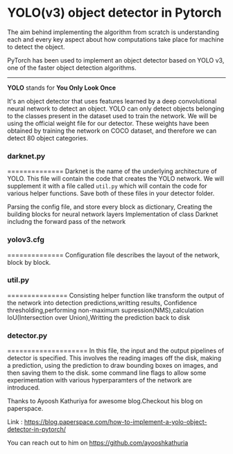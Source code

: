 # YOLO(v3) object detector in Pytorch

The aim behind implementing the algorithm from scratch is understanding each and every key aspect about
how computations take place for machine to detect the object.

PyTorch has been used to implement an object detector based on YOLO v3, 
one of the faster object detection algorithms.

-------------------------------------------------------------------------------
**YOLO** stands for **You Only Look Once**

It's an object detector that uses features learned by a deep convolutional neural network to detect an object.
YOLO can only detect objects belonging to the classes present in the dataset used to train the network. 
We will be using the official weight file for our detector. These weights have been obtained by training the 
network on COCO dataset, and therefore we can detect 80 object categories.

### darknet.py
==============
Darknet is the name of the underlying architecture of YOLO. This file will contain the code that creates 
the YOLO network. We will supplement it with a file called `util.py` which will contain the code for various 
helper functions. Save both of these files in your detector folder.

Parsing the config file, and store every block as dictionary,
Creating the building blocks for neural network layers
Implementation of class Darknet includng the forward pass of the network

### yolov3.cfg
==============
Configuration file describes the layout of the network, block by block.

### util.py
===============
Consisting helper function like transform the output of the network into detection predictions,writting results,
Confidence thresholding,performing non-maximum supression(NMS),calculation IoU(Intersection over Union),Writting
 the prediction back to disk
 
### detector.py
====================
In this file, the input and the output pipelines of detector is 
specified. This involves the reading images off the disk, making a prediction, using the prediction to 
draw bounding boxes on images, and then saving them to the disk.
some command line flags to allow some experimentation with various hyperparamters of the network are introduced.


Thanks to Ayoosh Kathuriya for awesome blog.Checkout his blog on paperspace.

Link : https://blog.paperspace.com/how-to-implement-a-yolo-object-detector-in-pytorch/

You can reach out to him on https://github.com/ayooshkathuria
